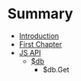 # Summary

* [Introduction](README.md)
* [First Chapter](chapter1.md)
* [JS API](js_api.md)
   * [$db](db.md)
       * $db.Get

